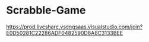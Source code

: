 # Scrabble-Game

https://prod.liveshare.vsengsaas.visualstudio.com/join?E0D50281C22286ADF0482590D6A8C3133BEE
